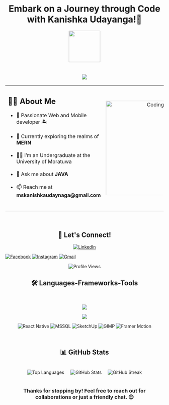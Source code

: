 <h1 align="center">
 Embark on a Journey through Code with Kanishka Udayanga!🌟
</h1>
<p align="center" ><img  src = "https://github.com/7oSkaaa/7oSkaaa/blob/main/Images/about_me.gif?raw=true" width = 100px></p>
<h1 align="center">
    <img src="https://readme-typing-svg.herokuapp.com/?font=Righteous&size=35&center=true&vCenter=true&width=500&height=70&duration=4000&lines=Hi+There!+👋;+I'm+Kanishka+Udayanga!;" />
</h1>
<table align="center">
  <tr>
    <td width="70%">
      <h2>🧑‍💻 About Me</h2>
      <ul>
        <li>🌟 Passionate Web and Mobile developer 🏝</li><br>
        <li>🌱 Currently exploring the realms of <b>MERN</b></li><br>
        <li>🧑‍🎓 I’m an Undergraduate at the University of Moratuwa</li><br>
        <li>💬 Ask me about <b>JAVA</b></li><br>
        <li>📫 Reach me at <b>mskanishkaudaynaga@gmail.com</b></li><br>
      </ul>
    </td>
     <td width="30%" align="center">
      <img src="https://cdn.dribbble.com/users/2131993/screenshots/4948736/thoughtworks-gif_dribbble.gif" alt="Coding" width="300">
    </td>
  </tr>
</table>
<br>
<h2 align="center">🤝 Let's Connect!</h2>

<p align="center">
  <a href="https://www.linkedin.com/in/dhananjana-hirushan-70992625b/" target="_blank">
    <img src="https://img.shields.io/badge/LinkedIn-0077B5?style=for-the-badge&logo=linkedin&logoColor=white" alt="LinkedIn" />
  </a>

  <a href="https://web.facebook.com/kanishka.udayanga.754/" target="_blank"><img src="https://img.shields.io/badge/Facebook-1877F2?style=for-the-badge&logo=facebook&logoColor=white" alt="Facebook" /></a>
  <a href="https://www.instagram.com/kanishka_udayanga__/" target="_blank"><img src="https://img.shields.io/badge/Instagram-E4405F?style=for-the-badge&logo=instagram&logoColor=white" alt="Instagram" /></a>
  <a href="mailto:mskanishkaUdayanga@gmail.com"><img src="https://img.shields.io/badge/Gmail-D14836?style=for-the-badge&logo=gmail&logoColor=white" alt="Gmail" /></a>
</p>

<div align="center">
  <img src="https://komarev.com/ghpvc/?username=hirushan2001&label=Profile%20views&color=0e75b6&style=flat" alt="Profile Views" />
</div>


<h2 align="center">🛠 Languages-Frameworks-Tools</h2>
<br>
<p align="center">
  <img src="https://skillicons.dev/icons?i=arduino,c,css,cpp,docker,express,git,github,html,java,js,linux,mongodb,mysql" />
</p>
<p align="center">
  <img src="https://skillicons.dev/icons?i=nextjs,nodejs,react,reactnative,tailwind,typescript,vscode,visualstudio,androidstudio,vercel,vite" />
</p>


</p>
<p align="center">
  <img src="https://img.shields.io/badge/React_Native-20232A?style=for-the-badge&logo=react&logoColor=61DAFB" alt="React Native"/>
  <img src="https://img.shields.io/badge/MSSQL-CC2927?style=for-the-badge&logo=microsoft%20sql%20server&logoColor=white" alt="MSSQL"/>
  <img src="https://img.shields.io/badge/SketchUp-005F9E?style=for-the-badge&logo=sketchup&logoColor=white" alt="SketchUp"/>
  <img src="https://img.shields.io/badge/GIMP-5C5543?style=for-the-badge&logo=gimp&logoColor=white" alt="GIMP"/>
  <img src="https://img.shields.io/badge/Framer_Motion-0055FF?style=for-the-badge&logo=framer&logoColor=white" alt="Framer Motion"/>
</p>
<br>
<h2 align="center">📊 GitHub Stats</h2>
<br>
<div align="center" style="display: flex; justify-content: center; gap: 20px; flex-wrap: wrap;">
  <img src="https://github-readme-stats.vercel.app/api/top-langs?username=mskanishkaudayanga&show_icons=true&locale=en&layout=compact&theme=radical" alt="Top Languages" />
  <img src="https://github-readme-stats.vercel.app/api?username=mskanishkaudayanga&show_icons=true&locale=en&theme=radical" alt="GitHub Stats" />
  <img src="https://github-readme-streak-stats.herokuapp.com/?user=mskanishkaudayanga&theme=radical" alt="GitHub Streak" />
</div>
<br>
<h3 align="center">Thanks for stopping by! Feel free to reach out for collaborations or just a friendly chat. 😊</h3>
